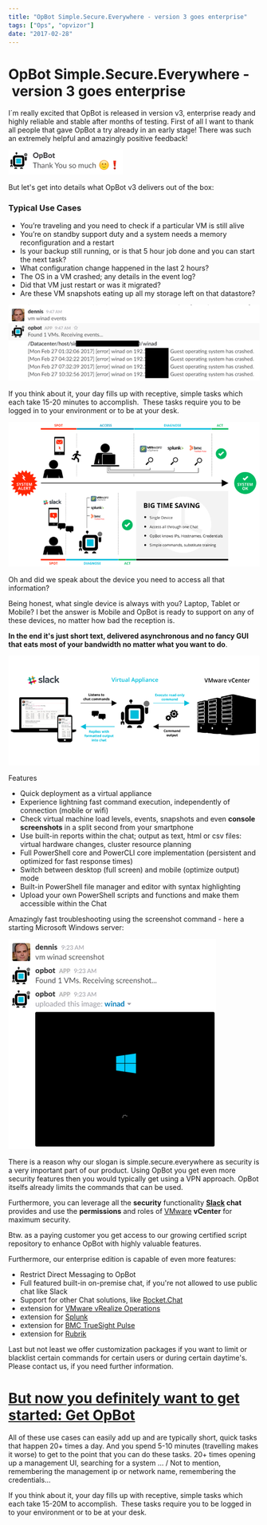 ```yaml
---
title: "OpBot Simple.Secure.Everywhere - version 3 goes enterprise"
tags: ["Ops", "opvizor"]
date: "2017-02-28"
---
```


# OpBot Simple.Secure.Everywhere -  version 3 goes enterprise

I´m really excited that OpBot is released in version v3, enterprise ready and highly reliable and stable after months of testing. First of all I want to thank all people that gave OpBot a try already in an early stage! There was such an extremely helpful and amazingly positive feedback!

![OpBot Simple.Secure.Everywhere](/images/blog/opbot-thanks.png)

But let's get into details what OpBot v3 delivers out of the box:

### Typical Use Cases

- You’re traveling and you need to check if a particular VM is still alive
- You’re on standby support duty and a system needs a memory reconfiguration and a restart
- Is your backup still running, or is that 5 hour job done and you can start the next task?
- What configuration change happened in the last 2 hours?
- The OS in a VM crashed; any details in the event log?
- Did that VM just restart or was it migrated?
- Are these VM snapshots eating up all my storage left on that datastore?

![OpBot detects that a VM crashed](/images/blog/events.png)

If you think about it, your day fills up with receptive, simple tasks which each take 15-20 minutes to accomplish.  These tasks require you to be logged in to your environment or to be at your desk. 

![Access vSphere from your mobile](/images/blog/timesaving-1.png)

Oh and did we speak about the device you need to access all that information?

Being honest, what single device is always with you? Laptop, Tablet or Mobile? I bet the answer is Mobile and OpBot is ready to support on any of these devices, no matter how bad the reception is. 

**In the end it's just short text, delivered asynchronous and no fancy GUI that eats most of your bandwidth no matter what you want to do**.

![OpBot connects Slack to VMware vSphere](/images/blog/vcenter_slack.png)

Features

- Quick deployment as a virtual appliance
- Experience lightning fast command execution, independently of connection (mobile or wifi)
- Check virtual machine load levels, events, snapshots and even **console screenshots** in a split second from your smartphone
- Use built-in reports within the chat; output as text, html or csv files: virtual hardware changes, cluster resource planning
- Full PowerShell core and PowerCLI core implementation (persistent and optimized for fast response times)
- Switch between desktop (full screen) and mobile (optimize output) mode
- Built-in PowerShell file manager and editor with syntax highlighting
- Upload your own PowerShell scripts and functions and make them accessible within the Chat

Amazingly fast troubleshooting using the screenshot command - here a starting Microsoft Windows server:

![OpBot screenshot](/images/blog/starting_windows.png)

There is a reason why our slogan is simple.secure.everywhere as security is a very important part of our product. Using OpBot you get even more security features then you would typically get using a VPN approach. OpBot itselfs already limits the commands that can be used. 

Furthermore, you can leverage all the **security** functionality **[Slack](http://www.slack.com) chat** provides and use the **permissions** and roles of [VMware](http://www.vmware.com) **vCenter** for maximum security.

Btw. as a paying customer you get access to our growing certified script repository to enhance OpBot with highly valuable features.

Furthermore, our enterprise edition is capable of even more features:

- Restrict Direct Messaging to OpBot
- Full featured built-in on-premise chat, if you're not allowed to use public chat like Slack
- Support for other Chat solutions, like [Rocket.Chat](https://rocket.chat/)
- extension for [VMware vRealize Operations](http://www.vmware.com/products/vrealize-operations.html) 
- extension for [Splunk](http://www.splunk.com)
- extension for [BMC TrueSight Pulse](http://www.bmc.com/truesightpulse)
- extension for [Rubrik](http://www.rubrik.com)

Last but not least we offer customization packages if you want to limit or blacklist certain commands for certain users or during certain daytime's. Please contact us, if you need further information.

# [But now you definitely want to get started: Get OpBot](http://try.opvizor.com/opbot)

[](http://try.opvizor.com/opbot)

All of these use cases can easily add up and are typically short, quick tasks that happen 20+ times a day. And you spend 5-10 minutes (travelling makes it worse) to get to the point that you can do these tasks. 20+ times opening up a management UI, searching for a system … / Not to mention, remembering the management ip or network name, remembering the credentials… 

If you think about it, your day fills up with receptive, simple tasks which each take 15-20M to accomplish.  These tasks require you to be logged in to your environment or to be at your desk.
